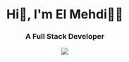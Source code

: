 <h1 align="center">Hi👻, I'm El Mehdi🧖‍♂️</h1>
<h3 align="center">A Full Stack Developer</h3>

<p align="center">
  <a href="https://skillicons.dev">
    <img src="https://skillicons.dev/icons?i=cs,dotnet,js,jquery,html,css,mysql,sqlite,mongodb,git,github,gitlab,prometheus,grafana,docker,visualstudio,vscode" />
  </a>
</p>
</p>
